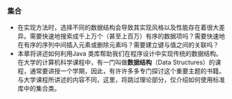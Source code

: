 ### 集合
- 在实现方法时，选择不同的数据结构会导致其实现风格以及性能存在着很大差异。需要快速地搜索成千上万个（甚至上百万）有序的数据项吗？需要快速地在有序的序列中间插入元素或删除元素吗？需要建立键与值之间的关联吗？
- 本章将讲述如何利用Java 类库帮助我们在程序设计中实现传统的数据结构。在大学的计算机科学课程中，有一门叫做**数据结构**（Data Structures）的课程，通常要讲授一个学期，因此，有许许多多专门探讨这个重要主题的书籍。与大学课程所讲述的内容不同，这里，将跳过理论部分，仅介绍如何使用标准库中的集合类。
